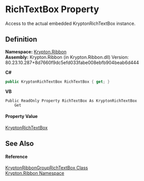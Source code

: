 # RichTextBox Property


Access to the actual embedded KryptonRichTextBox instance.



## Definition
**Namespace:** <a href="1e9bc734-cff9-e9b8-f013-94cdac669794.md">Krypton.Ribbon</a>  
**Assembly:** Krypton.Ribbon (in Krypton.Ribbon.dll) Version: 80.23.10.287+8d7660f9dc5efd033fabe008ebfb904beab6d444

**C#**
``` C#
public KryptonRichTextBox RichTextBox { get; }
```
**VB**
``` VB
Public ReadOnly Property RichTextBox As KryptonRichTextBox
	Get
```



#### Property Value
<a href="d103592f-1fd8-ac7d-2a60-d967f7d4d149.md">KryptonRichTextBox</a>

## See Also


#### Reference
<a href="405a46a1-72b8-c818-b203-0b62cf064e57.md">KryptonRibbonGroupRichTextBox Class</a>  
<a href="1e9bc734-cff9-e9b8-f013-94cdac669794.md">Krypton.Ribbon Namespace</a>  
